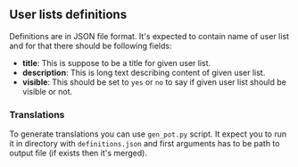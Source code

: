 User lists definitions
----------------------
Definitions are in JSON file format. It's expected to contain name of user list
and for that there should be following fields:

* __title__: This is suppose to be a title for given user list.
* __description__: This is long text describing content of given user list.
* __visible__: This should be set to `yes` or `no` to say if given user list
  should be visible or not.

### Translations
To generate translations you can use `gen_pot.py` script. It expect you to run it
in directory with `definitions.json` and first arguments has to be path to output
file (if exists then it's merged).
